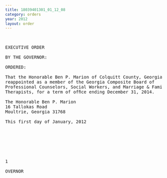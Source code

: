 ```yaml
---
title: 18039401301_01_12_08
category: orders
year: 2012
layout: order
---
```


<pre> 

EXECUTIVE ORDER

BY THE GOVERNOR:

ORDERED:

That the Honorable Ben P. Marion of Colquitt County, Georgia, is
reappointed as a member of the Georgia Composite Board of
Professional Counselors, Social Workers, and Marriage & Family
Therapists, for a term of ofﬁce ending December 31, 2014.

The Honorable Ben P. Marion
16 Tallokas Road
Moultrie, Georgia 31768

This first day of January, 2012

 
 

 
               

1 

OVERNOR

</pre>
